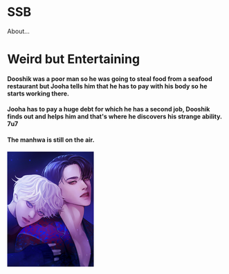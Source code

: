 # SSB
About...
# Weird but Entertaining
#### Dooshik was a poor man so he was going to steal food from a seafood restaurant but Jooha tells him that he has to pay with his body so he starts working there.

####  Jooha has to pay a huge debt for which he has a second job, Dooshik finds out and helps him and that's where he discovers his strange ability. 7u7

#### The manhwa is still on the air.

<img src="img/tall.jpg" alt="poster" width="200">
